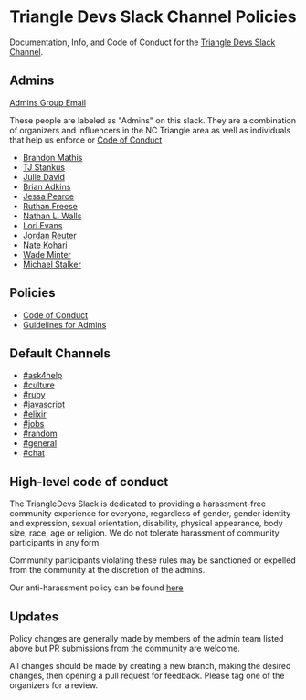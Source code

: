 # Triangle Devs Slack Channel Policies

Documentation, Info, and Code of Conduct for the [Triangle Devs Slack Channel](https://triangle-devs-slack-inviter.herokuapp.com/).

## Admins

[Admins Group Email](mailto:trianglerb-organizers@googlegroups.com)

These people are labeled as "Admins" on this slack. They are a combination of organizers and influencers in the NC Triangle area as well as individuals that help us enforce or [Code of Conduct][conduct]

* [Brandon Mathis](https://triangledevs.slack.com/messages/@brandonmathis/)
* [TJ Stankus](https://triangledevs.slack.com/messages/@tjstankus/)
* [Julie David](https://triangledevs.slack.com/messages/@juliedavid/)
* [Brian Adkins](https://triangledevs.slack.com/messages/@badkins/)
* [Jessa Pearce](https://triangledevs.slack.com/messages/@jesseract/)
* [Ruthan Freese](https://triangledevs.slack.com/messages/@ruthan/)
* [Nathan L. Walls](https://triangledevs.slack.com/messages/@nathan/)
* [Lori Evans](https://triangledevs.slack.com/messages/@evans025/)
* [Jordan Reuter](https://triangledevs.slack.com/messages/@jreut/)
* [Nate Kohari](https://triangledevs.slack.com/messages/@nkohari/)
* [Wade Minter](https://triangledevs.slack.com/messages/@minter/)
* [Michael Stalker](https://triangledevs.slack.com/messages/@michaelstalker/)

## Policies

* [Code of Conduct][conduct]
* [Guidelines for Admins][conduct-organizers]

## Default Channels

* [#ask4help](https://triangledevs.slack.com/messages/ask4help/)
* [#culture](https://triangledevs.slack.com/messages/culture/)
* [#ruby](https://triangledevs.slack.com/messages/ruby/)
* [#javascript](https://triangledevs.slack.com/messages/javascript/)
* [#elixir](https://triangledevs.slack.com/messages/elixir/)
* [#jobs](https://triangledevs.slack.com/messages/jobs/)
* [#random](https://triangledevs.slack.com/messages/random/)
* [#general](https://triangledevs.slack.com/messages/general/)
* [#chat](https://triangledevs.slack.com/messages/chat/)

## High-level code of conduct

The TriangleDevs Slack is dedicated to providing a harassment-free community experience for everyone, regardless of gender, gender identity and expression, sexual orientation, disability, physical appearance, body size, race, age or religion.  We do not tolerate harassment of community participants in any form.

Community participants violating these rules may be sanctioned or expelled from the community at the discretion of the admins.

Our anti-harassment policy can be found [here][conduct]

## Updates

Policy changes are generally made by members of the admin team listed above but PR submissions from the community are welcome.

All changes should be made by creating a new branch, making the desired changes, then opening a pull request for feedback. Please tag one of the organizers for a review.

[conduct]: code-of-conduct.md
[conduct-organizers]: conduct-organizers.md
